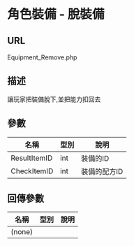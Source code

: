 # 角色裝備 - 脫裝備

## URL

Equipment\_Remove.php

## 描述

讓玩家把裝備脫下,並把能力扣回去

## 參數

| 名稱 | 型別 | 說明 |
| --- | --- | --- |
| ResultItemID | int | 裝備的ID |
| CheckItemID | int | 裝備的配方ID |

## 回傳參數

| 名稱 | 型別 | 說明 |
| --- | --- | --- |
| \(none\) |  |  |

